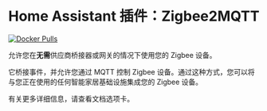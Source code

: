 # Home Assistant 插件：Zigbee2MQTT

[![Docker Pulls](https://img.shields.io/docker/pulls/zigbee2mqtt/zigbee2mqtt-amd64.svg?style=flat-square&logo=docker)](https://cloud.docker.com/u/dwelch2101/repository/docker/zigbee2mqtt/zigbee2mqtt-amd64)

允许您在**无需**供应商桥接器或网关的情况下使用您的 Zigbee 设备。

它桥接事件，并允许您通过 MQTT 控制 Zigbee 设备。通过这种方式，您可以将与您正在使用的任何智能家居基础设施集成您的 Zigbee 设备。

有关更多详细信息，请查看文档选项卡。